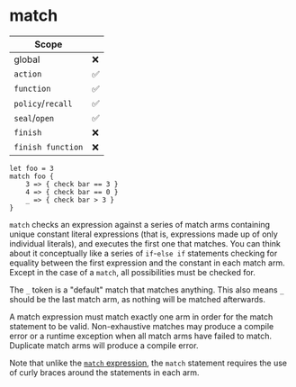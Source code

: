 # match

<div class="right">

| Scope  | |
|--------|----|
| global | ❌ |
| `action` | ✅ |
| `function` | ✅ |
| `policy`/`recall` | ✅ |
| `seal`/`open` | ✅ |
| `finish` | ❌ |
| `finish function` | ❌ |

</div>

```
let foo = 3
match foo {
    3 => { check bar == 3 }
    4 => { check bar == 0 }
    _ => { check bar > 3 }
}
```

`match` checks an expression against a series of match arms containing
unique constant literal expressions (that is, expressions made up of
only individual literals), and executes the first one that matches. You
can think about it conceptually like a series of `if`-`else if`
statements checking for equality between the first expression and the
constant in each match arm. Except in the case of a `match`, all
possibilities must be checked for.

The `_` token is a "default" match that matches anything. This also
means `_` should be the last match arm, as nothing will be matched
afterwards.

A match expression must match exactly one arm in order for the match
statement to be valid. Non-exhaustive matches may produce a compile
error or a runtime exception when all match arms have failed to match.
Duplicate match arms will produce a compile error.

Note that unlike the [`match`
expression](../expressions/functions/if-match.md#match), the `match`
statement requires the use of curly braces around the statements in each
arm.